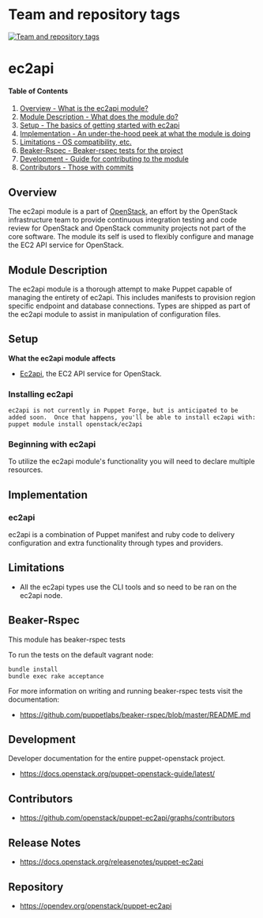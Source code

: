 Team and repository tags
========================

[![Team and repository tags](https://governance.openstack.org/tc/badges/puppet-ec2api.svg)](https://governance.openstack.org/tc/reference/tags/index.html)

<!-- Change things from this point on -->

ec2api
=======

#### Table of Contents

1. [Overview - What is the ec2api module?](#overview)
2. [Module Description - What does the module do?](#module-description)
3. [Setup - The basics of getting started with ec2api](#setup)
4. [Implementation - An under-the-hood peek at what the module is doing](#implementation)
5. [Limitations - OS compatibility, etc.](#limitations)
6. [Beaker-Rspec - Beaker-rspec tests for the project](#beaker-rpsec)
7. [Development - Guide for contributing to the module](#development)
8. [Contributors - Those with commits](#contributors)

Overview
--------

The ec2api module is a part of [OpenStack](https://opendev.org/openstack), an effort by the OpenStack infrastructure team to provide continuous integration testing and code review for OpenStack and OpenStack community projects not part of the core software.  The module its self is used to flexibly configure and manage the EC2 API service for OpenStack.

Module Description
------------------

The ec2api module is a thorough attempt to make Puppet capable of managing the entirety of ec2api.  This includes manifests to provision region specific endpoint and database connections.  Types are shipped as part of the ec2api module to assist in manipulation of configuration files.

Setup
-----

**What the ec2api module affects**

* [Ec2api](https://docs.openstack.org/ec-2api/latest/), the EC2 API service for OpenStack.

### Installing ec2api

    ec2api is not currently in Puppet Forge, but is anticipated to be added soon.  Once that happens, you'll be able to install ec2api with:
    puppet module install openstack/ec2api

### Beginning with ec2api

To utilize the ec2api module's functionality you will need to declare multiple resources.

Implementation
--------------

### ec2api

ec2api is a combination of Puppet manifest and ruby code to delivery configuration and extra functionality through types and providers.

Limitations
------------

* All the ec2api types use the CLI tools and so need to be ran on the ec2api node.

Beaker-Rspec
------------

This module has beaker-rspec tests

To run the tests on the default vagrant node:

```shell
bundle install
bundle exec rake acceptance
```

For more information on writing and running beaker-rspec tests visit the documentation:

* https://github.com/puppetlabs/beaker-rspec/blob/master/README.md

Development
-----------

Developer documentation for the entire puppet-openstack project.

* https://docs.openstack.org/puppet-openstack-guide/latest/

Contributors
------------

* https://github.com/openstack/puppet-ec2api/graphs/contributors

Release Notes
-------------

* https://docs.openstack.org/releasenotes/puppet-ec2api

Repository
----------

* https://opendev.org/openstack/puppet-ec2api


